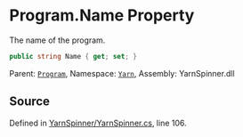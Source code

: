 # Program.Name Property

The name of the program.


```csharp
public string Name { get; set; }
```



<div class="class-metadata">

Parent: [`Program`](/api/csharp/yarn/program.md), Namespace: [`Yarn`](/api/csharp/yarn/README.md), Assembly: YarnSpinner.dll
</div>

## Source
Defined in [YarnSpinner/YarnSpinner.cs](https://github.com/YarnSpinnerTool/YarnSpinner//blob/develop/YarnSpinner/YarnSpinner.cs#L106), line 106.
